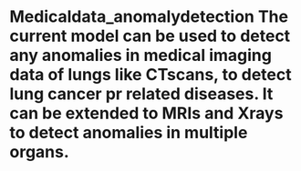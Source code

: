 # Medicaldata_anomalydetection  The current model can be used to detect any anomalies in medical imaging data of lungs like CTscans, to detect lung cancer pr related diseases. It can be extended to MRIs and Xrays to detect anomalies in multiple organs.
